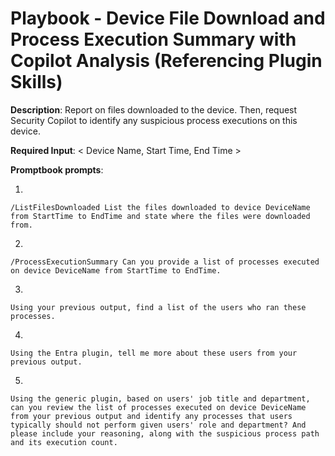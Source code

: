 # Playbook - Device File Download and Process Execution Summary with Copilot Analysis (Referencing Plugin Skills) 

**Description**: Report on files downloaded to the device. Then, request Security Copilot to identify any suspicious process executions on this device.

**Required Input**: < Device Name, Start Time, End Time >

**Promptbook prompts**:

1. 
 ```
/ListFilesDownloaded List the files downloaded to device DeviceName from StartTime to EndTime and state where the files were downloaded from.
 ```
2. 
 ```
/ProcessExecutionSummary Can you provide a list of processes executed on device DeviceName from StartTime to EndTime.
 ```
3. 
 ```
Using your previous output, find a list of the users who ran these processes.
 ```
4. 
 ```
Using the Entra plugin, tell me more about these users from your previous output.
 ```
5. 
 ```
Using the generic plugin, based on users' job title and department, can you review the list of processes executed on device DeviceName from your previous output and identify any processes that users typically should not perform given users' role and department? And please include your reasoning, along with the suspicious process path and its execution count.
 ```
